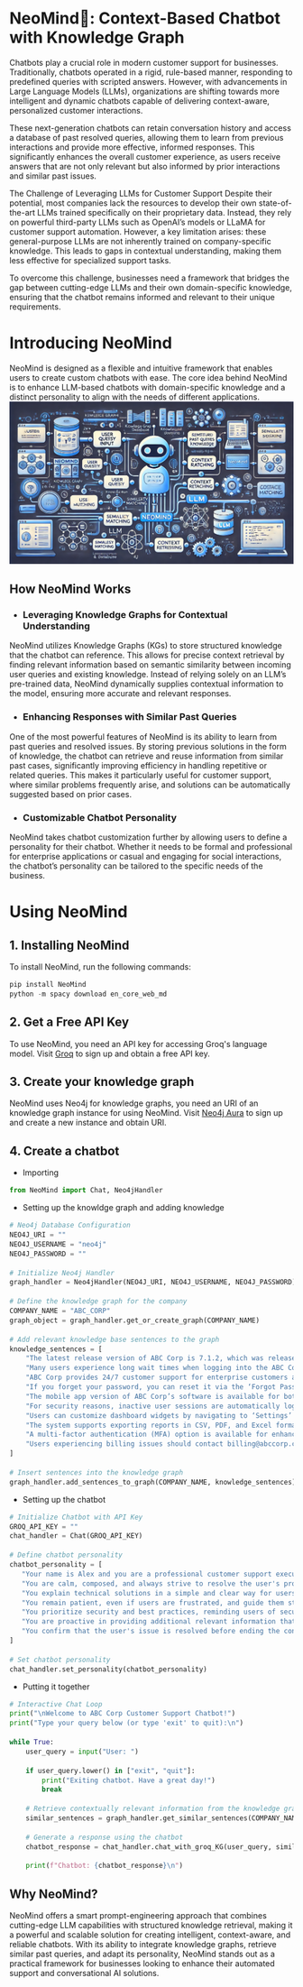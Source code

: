 # NeoMind🧠: Context-Based Chatbot with Knowledge Graph

Chatbots play a crucial role in modern customer support for businesses. Traditionally, chatbots operated in a rigid, rule-based manner, responding to predefined queries with scripted answers. However, with advancements in Large Language Models (LLMs), organizations are shifting towards more intelligent and dynamic chatbots capable of delivering context-aware, personalized customer interactions.

These next-generation chatbots can retain conversation history and access a database of past resolved queries, allowing them to learn from previous interactions and provide more effective, informed responses. This significantly enhances the overall customer experience, as users receive answers that are not only relevant but also informed by prior interactions and similar past issues.

The Challenge of Leveraging LLMs for Customer Support
Despite their potential, most companies lack the resources to develop their own state-of-the-art LLMs trained specifically on their proprietary data. Instead, they rely on powerful third-party LLMs such as OpenAI’s models or LLaMA for customer support automation. However, a key limitation arises: these general-purpose LLMs are not inherently trained on company-specific knowledge. This leads to gaps in contextual understanding, making them less effective for specialized support tasks.

To overcome this challenge, businesses need a framework that bridges the gap between cutting-edge LLMs and their own domain-specific knowledge, ensuring that the chatbot remains informed and relevant to their unique requirements.

# Introducing NeoMind
NeoMind is designed as a flexible and intuitive framework that enables users to create custom chatbots with ease. The core idea behind NeoMind is to enhance LLM-based chatbots with domain-specific knowledge and a distinct personality to align with the needs of different applications.
![alt text](https://github.com/Siddartha25/NeoMind/blob/main/Neomind.png?raw=true)
## How NeoMind Works
- ### Leveraging Knowledge Graphs for Contextual Understanding
NeoMind utilizes Knowledge Graphs (KGs) to store structured knowledge that the chatbot can reference. This allows for precise context retrieval by finding relevant information based on semantic similarity between incoming user queries and existing knowledge. Instead of relying solely on an LLM’s pre-trained data, NeoMind dynamically supplies contextual information to the model, ensuring more accurate and relevant responses.

- ### Enhancing Responses with Similar Past Queries
One of the most powerful features of NeoMind is its ability to learn from past queries and resolved issues. By storing previous solutions in the form of knowledge, the chatbot can retrieve and reuse information from similar past cases, significantly improving efficiency in handling repetitive or related queries. This makes it particularly useful for customer support, where similar problems frequently arise, and solutions can be automatically suggested based on prior cases.

- ### Customizable Chatbot Personality
NeoMind takes chatbot customization further by allowing users to define a personality for their chatbot. Whether it needs to be formal and professional for enterprise applications or casual and engaging for social interactions, the chatbot’s personality can be tailored to the specific needs of the business.

# Using NeoMind

## 1. Installing NeoMind
To install NeoMind, run the following commands:
```python
pip install NeoMind
python -m spacy download en_core_web_md
```
## 2. Get a Free API Key
To use NeoMind, you need an API key for accessing Groq's language model.
Visit [Groq](https://groq.com/) to sign up and obtain a free API key.

## 3. Create your knowledge graph
NeoMind uses Neo4j for knowledge graphs, you need an URI of an knowledge graph instance for using NeoMind.
Visit [Neo4j Aura](https://neo4j.com/product/auradb/) to sign up and create a new instance and obtain URI.

## 4. Create a chatbot
- Importing 
```python
from NeoMind import Chat, Neo4jHandler
```

- Setting up the knowldge graph and adding knowledge
```python
# Neo4j Database Configuration
NEO4J_URI = ""
NEO4J_USERNAME = "neo4j"
NEO4J_PASSWORD = ""

# Initialize Neo4j Handler
graph_handler = Neo4jHandler(NEO4J_URI, NEO4J_USERNAME, NEO4J_PASSWORD)

# Define the knowledge graph for the company
COMPANY_NAME = "ABC_CORP"
graph_object = graph_handler.get_or_create_graph(COMPANY_NAME)

# Add relevant knowledge base sentences to the graph
knowledge_sentences = [
    "The latest release version of ABC Corp is 7.1.2, which was released in January 2021.",
    "Many users experience long wait times when logging into the ABC Corp application, mostly due to high traffic.",
    "ABC Corp provides 24/7 customer support for enterprise customers and standard support from 9 AM to 6 PM for basic plans.",
    "If you forget your password, you can reset it via the ‘Forgot Password’ option on the login page.",
    "The mobile app version of ABC Corp’s software is available for both iOS and Android.",
    "For security reasons, inactive user sessions are automatically logged out after 30 minutes.",
    "Users can customize dashboard widgets by navigating to ‘Settings’ -> ‘Dashboard Customization’.",
    "The system supports exporting reports in CSV, PDF, and Excel formats.",
    "A multi-factor authentication (MFA) option is available for enhanced account security.",
    "Users experiencing billing issues should contact billing@abccorp.com for assistance.",
]

# Insert sentences into the knowledge graph
graph_handler.add_sentences_to_graph(COMPANY_NAME, knowledge_sentences)
```
- Setting up the chatbot
 ```python 
# Initialize Chatbot with API Key
GROQ_API_KEY = ""
chat_handler = Chat(GROQ_API_KEY)

# Define chatbot personality
chatbot_personality = [
    "Your name is Alex and you are a professional customer support executive for ABC Corp, a company that provides software solutions for managing customer data.",
    "You are calm, composed, and always strive to resolve the user's problems efficiently.",
    "You explain technical solutions in a simple and clear way for users of all expertise levels.",
    "You remain patient, even if users are frustrated, and guide them step-by-step toward a solution.",
    "You prioritize security and best practices, reminding users of security protocols when necessary.",
    "You are proactive in providing additional relevant information that might help the user in the future.",
    "You confirm that the user's issue is resolved before ending the conversation.",
]

# Set chatbot personality
chat_handler.set_personality(chatbot_personality)
```
- Putting it together
```python
# Interactive Chat Loop
print("\nWelcome to ABC Corp Customer Support Chatbot!")
print("Type your query below (or type 'exit' to quit):\n")

while True:
    user_query = input("User: ")
    
    if user_query.lower() in ["exit", "quit"]:
        print("Exiting chatbot. Have a great day!")
        break

    # Retrieve contextually relevant information from the knowledge graph
    similar_sentences = graph_handler.get_similar_sentences(COMPANY_NAME, user_query, similarity_threshold=0.7)

    # Generate a response using the chatbot
    chatbot_response = chat_handler.chat_with_groq_KG(user_query, similar_sentences)

    print(f"Chatbot: {chatbot_response}\n")

```

## Why NeoMind?
NeoMind offers a smart prompt-engineering approach that combines cutting-edge LLM capabilities with structured knowledge retrieval, making it a powerful and scalable solution for creating intelligent, context-aware, and reliable chatbots. With its ability to integrate knowledge graphs, retrieve similar past queries, and adapt its personality, NeoMind stands out as a practical framework for businesses looking to enhance their automated support and conversational AI solutions.
